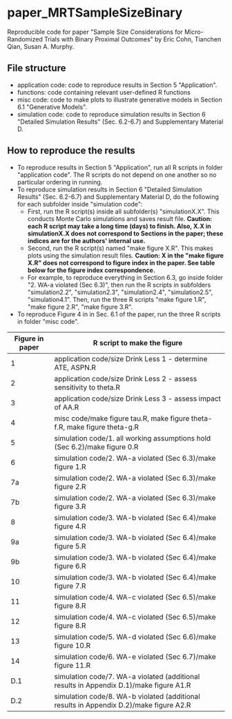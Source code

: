 # paper_MRTSampleSizeBinary

Reproducible code for paper "Sample Size Considerations for Micro-Randomized Trials with Binary Proximal Outcomes" by Eric Cohn, Tianchen Qian, Susan A. Murphy.

## File structure

- application code: code to reproduce results in Section 5 "Application".
- functions: code containing relevant user-defined R functions
- misc code: code to make plots to illustrate generative models in Section 6.1 "Generative Models".
- simulation code: code to reproduce simulation results in Section 6 "Detailed Simulation Results" (Sec. 6.2-6.7) and Supplementary Material D.

## How to reproduce the results

- To reproduce results in Section 5 "Application", run all R scripts in folder "application code". The R scripts do not depend on one another so no particular ordering in running.
- To reproduce simulation results in Section 6 "Detailed Simulation Results" (Sec. 6.2-6.7) and Supplementary Material D, do the following for each subfolder inside "simulation code":
    - First, run the R script(s) inside all subfolder(s) "simulationX.X". This conducts Monte Carlo simulations and saves result file. **Caution: each R script may take a long time (days) to finish. Also, X.X in simulationX.X does not correspond to Sections in the paper; these indices are for the authors' internal use.**
    - Second, run the R script(s) named "make figure X.R". This makes plots using the simulation result files. **Caution: X in the "make figure X.R" does not correspond to figure index in the paper. See table below for the figure index correspondence.**
    - For example, to reproduce everything in Section 6.3, go inside folder "2. WA-a violated (Sec 6.3)", then run the R scripts in subfolders "simulation2.2", "simulation2.3", "simulation2.4", "simulation2.5", "simulation4.1". Then, run the three R scripts "make figure 1.R", "make figure 2.R", "make figure 3.R".
- To reproduce Figure 4 in in Sec. 6.1 of the paper, run the three R scripts in folder "misc code".


| Figure in paper | R script to make the figure                                                            |
|-----------------|----------------------------------------------------------------------------------------|
| 1               | application code/size Drink Less 1 - determine ATE, ASPN.R                             |
| 2               | application code/size Drink Less 2 - assess sensitivity to theta.R                     |
| 3               | application code/size Drink Less 3 - assess impact of AA.R                             |
| 4               | misc code/make figure tau.R, make figure theta-f.R, make figure theta-g.R              |
| 5               | simulation code/1. all working assumptions hold (Sec 6.2)/make figure 0.R              |
| 6               | simulation code/2. WA-a violated (Sec 6.3)/make figure 1.R                             |
| 7a              | simulation code/2. WA-a violated (Sec 6.3)/make figure 2.R                             |
| 7b              | simulation code/2. WA-a violated (Sec 6.3)/make figure 3.R                             |
| 8               | simulation code/3. WA-b violated (Sec 6.4)/make figure 4.R                             |
| 9a              | simulation code/3. WA-b violated (Sec 6.4)/make figure 5.R                             |
| 9b              | simulation code/3. WA-b violated (Sec 6.4)/make figure 6.R                             |
| 10              | simulation code/3. WA-b violated (Sec 6.4)/make figure 7.R                             |
| 11              | simulation code/4. WA-c violated (Sec 6.5)/make figure 8.R                             |
| 12              | simulation code/4. WA-c violated (Sec 6.5)/make figure 8.R                             |
| 13              | simulation code/5. WA-d violated (Sec 6.6)/make figure 10.R                            |
| 14              | simulation code/6. WA-e violated (Sec 6.7)/make figure 11.R                            |
| D.1             | simulation code/7. WA-a violated (additional results in Appendix D.1)/make figure A1.R |
| D.2             | simulation code/8. WA-b violated (additional results in Appendix D.2)/make figure A2.R |
